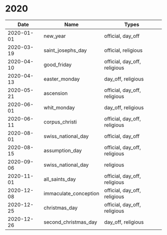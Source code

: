 # 2020

| Date       | Name                  | Types                        |
|------------|-----------------------|------------------------------|
| 2020-01-01 | new_year              | official, day_off            |
| 2020-03-19 | saint_josephs_day     | official, religious          |
| 2020-04-10 | good_friday           | official, day_off, religious |
| 2020-04-13 | easter_monday         | day_off, religious           |
| 2020-05-21 | ascension             | official, day_off, religious |
| 2020-06-01 | whit_monday           | day_off, religious           |
| 2020-06-11 | corpus_christi        | official, day_off, religious |
| 2020-08-01 | swiss_national_day    | official, day_off            |
| 2020-08-15 | assumption_day        | official, day_off, religious |
| 2020-09-06 | swiss_national_day    | religious                    |
| 2020-11-01 | all_saints_day        | official, day_off, religious |
| 2020-12-08 | immaculate_conception | official, day_off, religious |
| 2020-12-25 | christmas_day         | official, day_off, religious |
| 2020-12-26 | second_christmas_day  | day_off, religious           |
